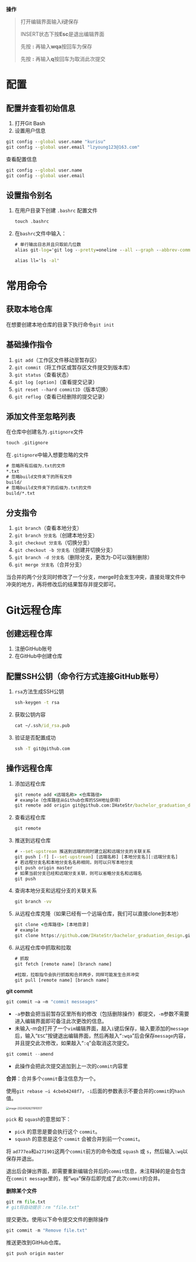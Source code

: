 **操作**

> 打开编辑界面输入**i**键保存
>
> INSERT状态下按**Esc**是退出编辑界面
>
> 先按 **:** 再输入**wqa**按回车为保存
>
> 先按 **:** 再输入**q**按回车为取消此次提交

# 配置

## 配置并查看初始信息

1. 打开Git Bash
2. 设置用户信息

```cmd
git config --global user.name "kurisu"
git config --global user.email "lzyoung123@163.com"
```

查看配置信息

```cmd
git config --global user.name
git config --global user.email
```

## 设置指令别名

1. 在用户目录下创建 `.bashrc` 配置文件

   ```cmd
   touch .bashrc
   ```

2. 在`bashrc`文件中输入：

   ```cmd
   # 单行输出日志并且只取前几位数
   alias git-log='git log --pretty=oneline --all --graph --abbrev-commit'
   
   alias ll='ls -al'
   ```

# 常用命令

## 获取本地仓库

在想要创建本地仓库的目录下执行命令`git init`

## 基础操作指令

1. `git add`（工作区文件移动至暂存区）
2. `git commit`（将工作区或暂存区文件提交到版本库）
3. `git status`（查看状态）
4. `git log [option]`（查看提交记录）
5. `git reset --hard commitID`（版本切换）
6. `git reflog`（查看已经删除的提交记录）

## 添加文件至忽略列表

在仓库中创建名为`.gitignore`文件

```cmd
touch .gitignore
```

在`.gitignore`中输入想要忽略的文件

```cmd
# 忽略所有后缀为.txt的文件
*.txt
# 忽略build文件夹下的所有文件
build/
# 忽略build文件夹下的后缀为.txt的文件
build/*.txt
```

## 分支指令

1. `git branch`（查看本地分支）
2. `git branch 分支名`（创建本地分支）
3. `git checkout 分支名`（切换分支）
4. `git checkout -b 分支名`（创建并切换分支）
5. `git branch -d 分支名`（删除分支，更改为-D可以强制删除）
6. `git merge 分支名`（合并分支）

当合并的两个分支同时修改了一个分支，merge时会发生冲突，直接处理文件中冲突的地方，再将修改后的结果暂存并提交即可。

# Git远程仓库

## 创建远程仓库

1. 注册GitHub账号
2. 在GitHub中创建仓库

## 配置SSH公钥（命令行方式连接GitHub账号）

1. `rsa`方法生成SSH公钥

   ```cmd
   ssh-keygen -t rsa
   ```

2. 获取公钥内容

   ```cmd
   cat ~/.ssh/id_rsa.pub
   ```

3. 验证是否配置成功

   ```cmd
   ssh -T git@github.com
   ```

## 操作远程仓库

1. 添加远程仓库

   ```cmd
   git remote add <远端名称> <仓库路径>
   # example（仓库路径从Github仓库的SSH地址获得）
   git remote add origin git@github.com:IHateStr/bachelor_graduation_design.git
   ```

2. 查看远程仓库

   ```cmd
   git remote
   ```

3. 推送到远程仓库

   ```cmd
   # --set-upstream 推送到远端的同时建立起和远端分支的关联关系
   git push [-f] [--set-upstream] [远端名称] [本地分支名][:远端分支名]
   # 若远程分支名和本地分支名名称相同，则可以只写本地分支
   git push origin master
   # 如果当前分支已经和远端分支关联，则可以省略分支名和远端名
   git push
   ```

4. 查询本地分支和远程分支的关联关系

   ```cmd
   git branch -vv
   ```

5. 从远程仓库克隆（如果已经有一个远端仓库，我们可以直接clone到本地）

   ```cmd
   git clone <仓库路径> [本地目录]
   # example
   git clone https://github.com/IHateStr/bachelor_graduation_design.git ~/demo
   ```

6. 从远程仓库中抓取和拉取

   ```cmd
   # 抓取
   git fetch [remote name] [branch name]
   
   #拉取，拉取指令会执行抓取和合并两步，同样可能发生合并冲突
   git pull [remote name] [branch name]
   ```



**git commit**

```python
git commit –a –m "commit messeages"
```

- `-a`参数会把当前暂存区里所有的修改（包括删除操作）都提交，`-m`参数不需要进入编辑界面即可备注此次更改的信息。
- 未输入-m会打开了一个`vim`编辑界面，敲入`i`键后保存，输入要添加的`message`后，输入“`ESC`”按键退出编辑界面，然后再敲入“`:wqa`”后会保存`message`内容，并且提交此次修改，如果敲入“`:q`”会取消这次提交。

```python
git commit --amend
```

- 此操作会把此次提交追加到上一次的`commit`内容里

**合并**：合并多个`commit`备注信息为一个。

使用`git rebase –i 4cbeb4248f7`，`-i`后面的参数表示不要合并的`commit`的`hash`值。

<img src="D:/tool/typora/image/image-20240926211910517.png" alt="image-20240926211910517" style="zoom:50%;" />

`pick` 和 `squash`的意思如下：

- `pick` 的意思是要会执行这个 `commit`。
- `squash` 的意思是这个 `commit` 会被合并到前一个`commit`。

将 `ad777ea`和`a271901`这两个`commit`前方的命令改成 `squash` 或 `s`，然后输入`:wq`以保存并退出。

退出后会弹出界面，即需要重新编辑合并后的`commit`信息，未注释掉的是会包含在`commit message`里的，按”`wqa`”保存后即完成了此次`commit`的合并。



**删除某个文件**

```python
git rm file.txt
# git将自动提示：rm "file.txt"
```

提交更改。使用以下命令提交文件的删除操作

```python
git commit -m "Remove file.txt"
```

推送更改到GitHub仓库。

```python
git push origin master
```

